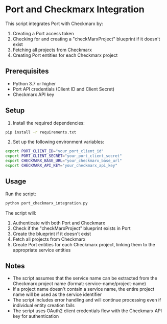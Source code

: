 # Port and Checkmarx Integration

This script integrates Port with Checkmarx by:
1. Creating a Port access token
2. Checking for and creating a "checkMarxProject" blueprint if it doesn't exist
3. Fetching all projects from Checkmarx
4. Creating Port entities for each Checkmarx project

## Prerequisites

- Python 3.7 or higher
- Port API credentials (Client ID and Client Secret)
- Checkmarx API key

## Setup

1. Install the required dependencies:
```bash
pip install -r requirements.txt
```

2. Set up the following environment variables:
```bash
export PORT_CLIENT_ID="your_port_client_id"
export PORT_CLIENT_SECRET="your_port_client_secret"
export CHECKMARX_BASE_URL="your_checkmarx_base_url"
export CHECKMARX_API_KEY="your_checkmarx_api_key"
```

## Usage

Run the script:
```bash
python port_checkmarx_integration.py
```

The script will:
1. Authenticate with both Port and Checkmarx
2. Check if the "checkMarxProject" blueprint exists in Port
3. Create the blueprint if it doesn't exist
4. Fetch all projects from Checkmarx
5. Create Port entities for each Checkmarx project, linking them to the appropriate service entities

## Notes

- The script assumes that the service name can be extracted from the Checkmarx project name (format: service-name/project-name)
- If a project name doesn't contain a service name, the entire project name will be used as the service identifier
- The script includes error handling and will continue processing even if individual entity creation fails
- The script uses OAuth2 client credentials flow with the Checkmarx API key for authentication 